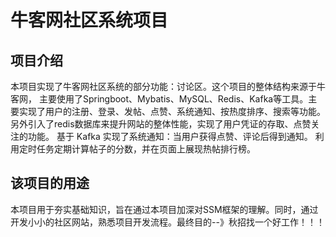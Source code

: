 # 牛客网社区系统项目
## 项目介绍
本项目实现了牛客网社区系统的部分功能：讨论区。这个项目的整体结构来源于牛客网，
主要使用了Springboot、Mybatis、MySQL、Redis、Kafka等工具。主要实现了用户的注册、登录、发帖、点赞、系统通知、按热度排序、搜索等功能。
另外引入了redis数据库来提升网站的整体性能，实现了用户凭证的存取、点赞关注的功能。
基于 Kafka 实现了系统通知：当用户获得点赞、评论后得到通知。
利用定时任务定期计算帖子的分数，并在页面上展现热帖排行榜。
## 该项目的用途
本项目用于夯实基础知识，旨在通过本项目加深对SSM框架的理解。同时，通过开发小小的社区网站，熟悉项目开发流程。最终目的--》秋招找一个好工作！！！
